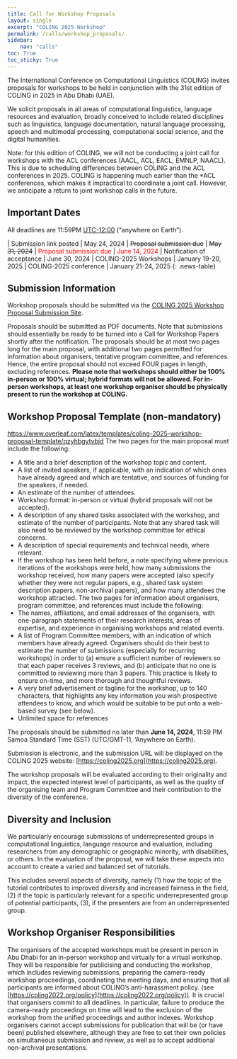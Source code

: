 ```yaml
---
title: Call for Workshop Proposals
layout: single
excerpt: "COLING 2025 Workshop"
permalink: /calls/workshop_proposals/
sidebar: 
    nav: "calls"
toc: True
toc_sticky: True
---
```


The International Conference on Computational Linguistics (COLING) invites proposals for workshops to be held in conjunction with the 31st edition of COLING in 2025  in Abu Dhabi (UAE). 

We solicit proposals in all areas of computational linguistics, language resources and evaluation, broadly conceived to include related disciplines such as linguistics, language documentation, natural language processing, speech and multimodal processing, computational social science, and the digital humanities.

Note: for this edition of COLING, we will not be conducting a joint call for workshops with the ACL conferences (AACL, ACL, EACL, EMNLP, NAACL). This is due to scheduling differences between COLING and the ACL conferences in 2025. COLING is happening much earlier than the *ACL conferences, which makes it impractical to coordinate a joint call. However, we anticipate  a return to joint workshop calls in the future.

## Important Dates
All deadlines are 11:59PM [UTC-12:00](https://www.timeanddate.com/time/zone/timezone/utc-12) (“anywhere on Earth”).
<style>
.news-table { font-size: .9em; table-layout: fixed; text-align: left; }
.news-table tr td:nth-child(1) { font-weight: bold; width: 25em;}
.red-text { color: red; }
</style>
| Submission link posted | May 24, 2024
| ~~Proposal submission due~~ | ~~May 31, 2024~~
| <span class="red-text">Proposal submission due</span> | <span class="red-text">June 14, 2024</span>
| Notification of acceptance | June 30, 2024
| COLING-2025 Workshops | January 19-20, 2025
| COLING-2025 conference | January 21-24, 2025
{: .news-table}

## Submission Information

Workshop proposals should be submitted via the [COLING 2025 Workshop Proposal Submission Site](https://softconf.com/coling2025/wsCL25).

Proposals should be submitted as PDF documents. Note that submissions should essentially be ready to be turned into a Call for Workshop Papers shortly after the  notification.
The proposals should be at most two pages long for the main proposal, with additional two pages permitted for information about organisers, tentative program committee, and references. Hence, the entire proposal should not exceed FOUR pages in length, excluding references. **Please note that workshops should either be 100% in-person or 100% virtual; hybrid formats will not be allowed. For in-person workshops, at least one workshop organiser should be physically present to run the workshop at COLING.**

## Workshop Proposal Template (non-mandatory)
https://www.overleaf.com/latex/templates/coling-2025-workshop-proposal-template/qzyhbgytvbjd 
The two pages for the main proposal must include the following:
- A title and a brief description of the workshop topic and content.
- A list of invited speakers, if applicable, with an indication of which ones have already agreed and which are tentative, and sources of funding for the speakers, if needed.
- An estimate of the number of attendees.
- Workshop format: in-person or virtual (hybrid proposals will not be accepted).
- A description of any shared tasks associated with the workshop, and estimate of the number of participants. Note that any shared task will also need to be reviewed by the workshop committee for ethical concerns.
- A description of special requirements and technical needs, where relevant.
- If the workshop has been held before, a note specifying where previous iterations of the workshops were held, how many submissions the workshop received, how many papers were accepted (also specify whether they were not regular papers, e.g., shared task system description papers, non-archival papers), and how many attendees the workshop attracted.
The two pages for information about organisers, program committee, and references must include the following:
- The names, affiliations, and email addresses of the organisers, with one-paragraph statements of their research interests, areas of expertise, and experience in organising workshops and related events.
- A list of Program Committee members, with an indication of which members have already agreed. Organisers should do their best to estimate the number of submissions (especially for recurring workshops) in order to (a) ensure a sufficient number of reviewers so that each paper receives 3 reviews, and (b) anticipate that no one is committed to reviewing more than 3 papers. This practice is likely to ensure on-time, and more thorough and thoughtful reviews.
- A very brief advertisement or tagline for the workshop, up to 140 characters, that highlights any key information you wish prospective attendees to know, and which would be suitable to be put onto a web-based survey (see below).
- Unlimited space for references

The proposals should be submitted no later than **June 14, 2024**, 11:59 PM Samoa Standard Time (SST) (UTC/GMT-11, ‘Anywhere on Earth).

Submission is electronic, and the submission URL will be displayed on the COLING 2025 website: [https://coling2025.org](https://coling2025.org).

The workshop proposals will be evaluated according to their originality and impact, the expected interest level of participants, as well as the quality of the organising team and Program Committee and their contribution to the diversity of the conference.

## Diversity and Inclusion
We particularly encourage submissions of underrepresented groups in computational linguistics, language resource and evaluation, including researchers from any demographic or geographic minority, with disabilities, or others. In the evaluation of the proposal, we will take these aspects into account to create a varied and balanced set of tutorials.

This includes several aspects of diversity, namely (1) how the topic of the tutorial contributes to improved diversity and increased fairness in the field, (2) if the topic is particularly relevant for a specific underrepresented group of potential participants, (3), if the presenters are from an underrepresented group.

## Workshop Organiser Responsibilities
The organisers of the accepted workshops must be present in person in Abu Dhabi for an in-person workshop and virtually for a virtual workshop. They will be responsible for publicising and conducting the workshop, which includes reviewing submissions, preparing the camera-ready workshop proceedings, coordinating the meeting days, and ensuring that all participants are informed about COLING’s anti-harassment policy. (see [https://coling2022.org/policy](https://coling2022.org/policy)). It is crucial that organisers commit to all deadlines. In particular, failure to produce the camera-ready proceedings on time will lead to the exclusion of the workshop from the unified proceedings and author indexes. Workshop organisers cannot accept submissions for publication that will be (or have been) published elsewhere, although they are free to set their own policies on simultaneous submission and review, as well as to accept additional non-archival presentations.